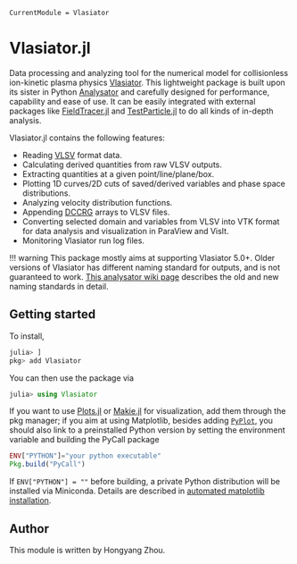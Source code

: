 ```@meta
CurrentModule = Vlasiator
```

# Vlasiator.jl

Data processing and analyzing tool for the numerical model for collisionless ion-kinetic plasma physics [Vlasiator](https://github.com/fmihpc/vlasiator).
This lightweight package is built upon its sister in Python [Analysator](https://github.com/fmihpc/analysator) and carefully designed for performance, capability and ease of use.
It can be easily integrated with external packages like [FieldTracer.jl](https://github.com/henry2004y/FieldTracer.jl) and [TestParticle.jl](https://github.com/henry2004y/TestParticle.jl) to do all kinds of in-depth analysis.

Vlasiator.jl contains the following features:

- Reading [VLSV](https://github.com/fmihpc/vlsv) format data.
- Calculating derived quantities from raw VLSV outputs.
- Extracting quantities at a given point/line/plane/box.
- Plotting 1D curves/2D cuts of saved/derived variables and phase space distributions.
- Analyzing velocity distribution functions.
- Appending [DCCRG](https://github.com/fmihpc/dccrg) arrays to VLSV files.
- Converting selected domain and variables from VLSV into VTK format for data analysis and visualization in ParaView and VisIt.
- Monitoring Vlasiator run log files.

!!! warning
    This package mostly aims at supporting Vlasiator 5.0+. Older versions of Vlasiator has different naming standard for outputs, and is not guaranteed to work. [This analysator wiki page](https://github.com/fmihpc/analysator/wiki/Supported-variables-and-data-reducers) describes the old and new naming standards in detail.

## Getting started

To install,

```julia
julia> ]
pkg> add Vlasiator
```

You can then use the package via

```julia
julia> using Vlasiator
```

If you want to use [Plots.jl](https://docs.juliaplots.org/stable/) or [Makie.jl](https://makie.juliaplots.org/stable/) for visualization, add them through the pkg manager; if you aim at using Matplotlib, besides adding [`PyPlot`](https://github.com/JuliaPy/PyPlot.jl), you should also link to a preinstalled Python version by setting the environment variable and building the PyCall package

```julia
ENV["PYTHON"]="your python executable"
Pkg.build("PyCall")
```

If `ENV["PYTHON"] = ""` before building, a private Python distribution will be installed via Miniconda. Details are described in [automated matplotlib installation](https://github.com/JuliaPy/PyPlot.jl#automated-matplotlib-installation).

## Author

This module is written by Hongyang Zhou.